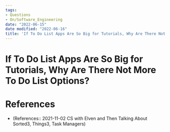 ```yaml
---
tags:
- Questions
- On/Software_Engineering
date: "2022-06-15"
date modified: "2022-06-16"
title: 'If To Do List Apps Are So Big for Tutorials, Why Are There Not More To Do List Options?'
---
```


# If To Do List Apps Are So Big for Tutorials, Why Are There Not More To Do List Options?

# References
- (References:: 2021-11-02 CS with Elven and Then Talking About Sorted3, Things3, Task Managers)
